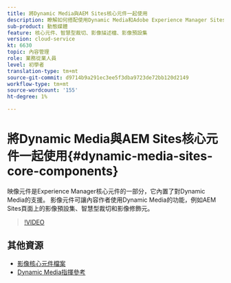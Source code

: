 ```yaml
---
title: 將Dynamic Media與AEM Sites核心元件一起使用
description: 瞭解如何搭配使用Dynamic Media和Adobe Experience Manager Sites。 映像元件是Experience Manager核心元件的一部分，它內置了對Dynamic Media的支援。 影像元件可讓內容作者使用Dynamic Media的功能，例如AEM Sites頁面上的影像預設集、智慧型裁切和影像修飾元。
sub-product: 動態媒體
feature: 核心元件、智慧型裁切、影像描述檔、影像預設集
version: cloud-service
kt: 6630
topic: 內容管理
role: 業務從業人員
level: 初學者
translation-type: tm+mt
source-git-commit: d9714b9a291ec3ee5f3dba9723de72bb120d2149
workflow-type: tm+mt
source-wordcount: '155'
ht-degree: 1%

---
```



# 將Dynamic Media與AEM Sites核心元件一起使用{#dynamic-media-sites-core-components}

映像元件是Experience Manager核心元件的一部分，它內置了對Dynamic Media的支援。 影像元件可讓內容作者使用Dynamic Media的功能，例如AEM Sites頁面上的影像預設集、智慧型裁切和影像修飾元。

>[!VIDEO](https://video.tv.adobe.com/v/329331/?quality=12&learn=on)

## 其他資源

* [影像核心元件檔案](https://experienceleague.adobe.com/docs/experience-manager-core-components/using/components/image.html?lang=en#dynamic-media)
* [Dynamic Media指揮參考](https://experienceleague.adobe.com/docs/dynamic-media-developer-resources/image-serving-api/image-serving-api/http-protocol-reference/command-reference/c-command-reference.html?lang=en#image-serving-api)
